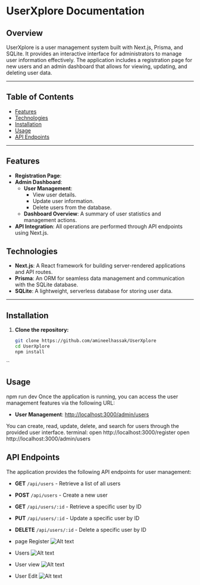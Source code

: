 # UserXplore Documentation

## Overview

UserXplore is a user management system built with Next.js, Prisma, and SQLite. It provides an interactive interface for administrators to manage user information effectively. The application includes a registration page for new users and an admin dashboard that allows for viewing, updating, and deleting user data.

---
## Table of Contents

- [Features](#features)
- [Technologies](#technologies)
- [Installation](#installation)
- [Usage](#usage)
- [API Endpoints](#api-endpoints)

---

## Features

- **Registration Page**:
- **Admin Dashboard**: 
  - **User Management**: 
    - View user details.
    - Update user information.
    - Delete users from the database.
  - **Dashboard Overview**: A summary of user statistics and management actions.
- **API Integration**: All operations are performed through API endpoints using Next.js.

## Technologies

- **Next.js**: A React framework for building server-rendered applications and API routes.
- **Prisma**: An ORM for seamless data management and communication with the SQLite database.
- **SQLite**: A lightweight, serverless database for storing user data.

---

## Installation

1. **Clone the repository:**

   ```bash
   git clone https://github.com/amineelhassak/UserXplore
   cd UserXplore
   npm install
  ``
## Usage
npm run dev
Once the application is running, you can access the user management features via the following URL:

- **User Management**: [http://localhost:3000/admin/users](http://localhost:3000/admin/users)

You can create, read, update, delete, and search for users through the provided user interface.
terminal:
  open http://localhost:3000/register
  open http://localhost:3000/admin/users

## API Endpoints

The application provides the following API endpoints for user management:

- **GET** `/api/users` - Retrieve a list of all users
- **POST** `/api/users` - Create a new user
- **GET** `/api/users/:id` - Retrieve a specific user by ID
- **PUT** `/api/users/:id` - Update a specific user by ID
- **DELETE** `/api/users/:id` - Delete a specific user by ID


- page Register
![Alt text](./register.png)

- Users
![Alt text](./adminUsers.png)

- User view
![Alt text](./adminUsersID.png)

- User Edit
![Alt text](./adminEdit.png)
